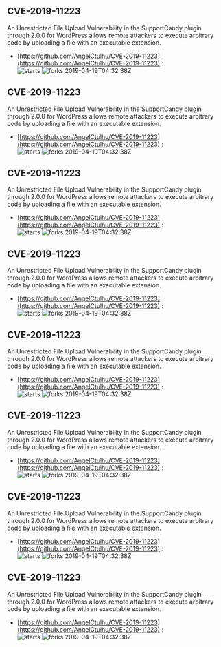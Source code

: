 ## CVE-2019-11223
 An Unrestricted File Upload Vulnerability in the SupportCandy plugin through 2.0.0 for WordPress allows remote attackers to execute arbitrary code by uploading a file with an executable extension.

- [https://github.com/AngelCtulhu/CVE-2019-11223](https://github.com/AngelCtulhu/CVE-2019-11223) :  
![starts](https://img.shields.io/github/stars/AngelCtulhu/CVE-2019-11223.svg) 
![forks](https://img.shields.io/github/forks/AngelCtulhu/CVE-2019-11223.svg) 
2019-04-19T04:32:38Z

## CVE-2019-11223
 An Unrestricted File Upload Vulnerability in the SupportCandy plugin through 2.0.0 for WordPress allows remote attackers to execute arbitrary code by uploading a file with an executable extension.

- [https://github.com/AngelCtulhu/CVE-2019-11223](https://github.com/AngelCtulhu/CVE-2019-11223) :  
![starts](https://img.shields.io/github/stars/AngelCtulhu/CVE-2019-11223.svg) 
![forks](https://img.shields.io/github/forks/AngelCtulhu/CVE-2019-11223.svg) 
2019-04-19T04:32:38Z

## CVE-2019-11223
 An Unrestricted File Upload Vulnerability in the SupportCandy plugin through 2.0.0 for WordPress allows remote attackers to execute arbitrary code by uploading a file with an executable extension.

- [https://github.com/AngelCtulhu/CVE-2019-11223](https://github.com/AngelCtulhu/CVE-2019-11223) :  
![starts](https://img.shields.io/github/stars/AngelCtulhu/CVE-2019-11223.svg) 
![forks](https://img.shields.io/github/forks/AngelCtulhu/CVE-2019-11223.svg) 
2019-04-19T04:32:38Z

## CVE-2019-11223
 An Unrestricted File Upload Vulnerability in the SupportCandy plugin through 2.0.0 for WordPress allows remote attackers to execute arbitrary code by uploading a file with an executable extension.

- [https://github.com/AngelCtulhu/CVE-2019-11223](https://github.com/AngelCtulhu/CVE-2019-11223) :  
![starts](https://img.shields.io/github/stars/AngelCtulhu/CVE-2019-11223.svg) 
![forks](https://img.shields.io/github/forks/AngelCtulhu/CVE-2019-11223.svg) 
2019-04-19T04:32:38Z

## CVE-2019-11223
 An Unrestricted File Upload Vulnerability in the SupportCandy plugin through 2.0.0 for WordPress allows remote attackers to execute arbitrary code by uploading a file with an executable extension.

- [https://github.com/AngelCtulhu/CVE-2019-11223](https://github.com/AngelCtulhu/CVE-2019-11223) :  
![starts](https://img.shields.io/github/stars/AngelCtulhu/CVE-2019-11223.svg) 
![forks](https://img.shields.io/github/forks/AngelCtulhu/CVE-2019-11223.svg) 
2019-04-19T04:32:38Z

## CVE-2019-11223
 An Unrestricted File Upload Vulnerability in the SupportCandy plugin through 2.0.0 for WordPress allows remote attackers to execute arbitrary code by uploading a file with an executable extension.

- [https://github.com/AngelCtulhu/CVE-2019-11223](https://github.com/AngelCtulhu/CVE-2019-11223) :  
![starts](https://img.shields.io/github/stars/AngelCtulhu/CVE-2019-11223.svg) 
![forks](https://img.shields.io/github/forks/AngelCtulhu/CVE-2019-11223.svg) 
2019-04-19T04:32:38Z

## CVE-2019-11223
 An Unrestricted File Upload Vulnerability in the SupportCandy plugin through 2.0.0 for WordPress allows remote attackers to execute arbitrary code by uploading a file with an executable extension.

- [https://github.com/AngelCtulhu/CVE-2019-11223](https://github.com/AngelCtulhu/CVE-2019-11223) :  
![starts](https://img.shields.io/github/stars/AngelCtulhu/CVE-2019-11223.svg) 
![forks](https://img.shields.io/github/forks/AngelCtulhu/CVE-2019-11223.svg) 
2019-04-19T04:32:38Z

## CVE-2019-11223
 An Unrestricted File Upload Vulnerability in the SupportCandy plugin through 2.0.0 for WordPress allows remote attackers to execute arbitrary code by uploading a file with an executable extension.

- [https://github.com/AngelCtulhu/CVE-2019-11223](https://github.com/AngelCtulhu/CVE-2019-11223) :  
![starts](https://img.shields.io/github/stars/AngelCtulhu/CVE-2019-11223.svg) 
![forks](https://img.shields.io/github/forks/AngelCtulhu/CVE-2019-11223.svg) 
2019-04-19T04:32:38Z


